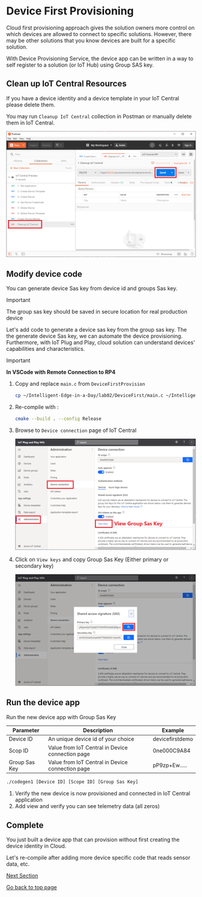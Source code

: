 # Device First Provisioning

Cloud first provisioning approach gives the solution owners more control on which devices are allowed to connect to specific solutions.
However, there may be other solutions that you know devices are built for a specific solution.

With Device Provisioning Service, the device app can be written in a way to self register to a solution (or IoT Hub) using Group SAS key.

## Clean up IoT Central Resources

If you have a device identity and a device template in your IoT Central please delete them.

You may run `Cleanup IoT Central` collection in Postman or manually delete them in IoT Central.

![postman-08](media/postman-08.png)

## Modify device code

You can generate device Sas key from device id and groups Sas key.  

> [!IMPORTANT]  
> The group sas key should be saved in secure location for real production device

Let's add code to generate a device sas key from the group sas key.  The the generate device Sas key, we can automate the device provisioning.
Furthermore, with IoT Plug and Play, cloud solution can understand devices' capabilities and characteristics.

> [!IMPORTANT]  
> **In VSCode with Remote Connection to RP4**

1. Copy and replace `main.c` from `DeviceFirstProvision`  

    ```bash
    cp ~/Intelligent-Edge-in-a-Day/lab02/DeviceFirst/main.c ~/Intelligent-Edge-in-a-Day/codegen1
    ```

1. Re-compile with :  

    ```bash
    cmake --build . --config Release
    ```

1. Browse to `Device connection` page of IoT Central  

    ![iotc-32](media/iotc-32.png)

1. Click on `View keys` and copy Group Sas Key (Either primary or secondary key)  

    ![iotc-33](media/iotc-33.png)


## Run the device app

Run the new device app with Group Sas Key

|Parameter     | Description  | Example  |
|--------------|---------|---------|
|Device ID     | An unique device id of your choice                | devicefirstdemo    |
|Scop ID       | Value from IoT Central in Device connection page  | 0ne000C9A84        |
|Group Sas Key | Value from IoT Central in Device connection page  | pP9zp+Ew.....      |

```bash
./codegen1 [Device ID] [Scope ID] [Group Sas Key]
```

1. Verify the new device is now provisioned and connected in IoT Central application
1. Add view and verify you can see telemetry data (all zeros)

## Complete

You just built a device app that can provision without first creating the device identity in Cloud.

Let's re-compile after adding more device specific code that reads sensor data, etc.

[Next Section](IoT-PnP-DeviceSpecificCode.md)

[Go back to top page](readme.md)
